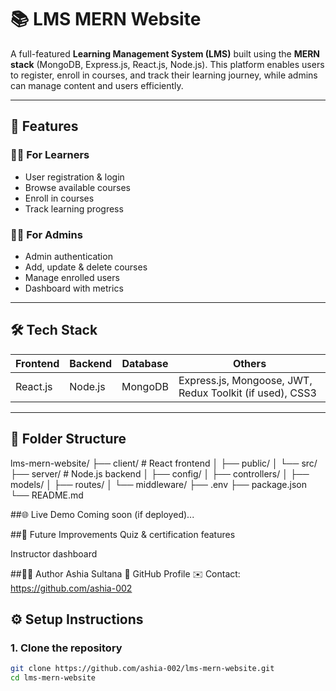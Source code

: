 # 📚 LMS MERN Website

A full-featured **Learning Management System (LMS)** built using the **MERN stack** (MongoDB, Express.js, React.js, Node.js). This platform enables users to register, enroll in courses, and track their learning journey, while admins can manage content and users efficiently.

---

## 🚀 Features

### 👨‍🎓 For Learners
- User registration & login
- Browse available courses
- Enroll in courses
- Track learning progress

### 🧑‍💼 For Admins
- Admin authentication
- Add, update & delete courses
- Manage enrolled users
- Dashboard with metrics

---

## 🛠️ Tech Stack

| Frontend  | Backend | Database | Others |
|-----------|---------|----------|--------|
| React.js  | Node.js | MongoDB  | Express.js, Mongoose, JWT, Redux Toolkit (if used), CSS3 |

---

## 📁 Folder Structure

lms-mern-website/
├── client/ # React frontend
│ ├── public/
│ └── src/
├── server/ # Node.js backend
│ ├── config/
│ ├── controllers/
│ ├── models/
│ ├── routes/
│ └── middleware/
├── .env
├── package.json
└── README.md

##🌐 Live Demo
Coming soon (if deployed)...

##🧪 Future Improvements
Quiz & certification features

Instructor dashboard

##🧑‍💻 Author
Ashia Sultana
📍 GitHub Profile
✉️ Contact: https://github.com/ashia-002

## ⚙️ Setup Instructions

### 1. Clone the repository

```bash
git clone https://github.com/ashia-002/lms-mern-website.git
cd lms-mern-website
